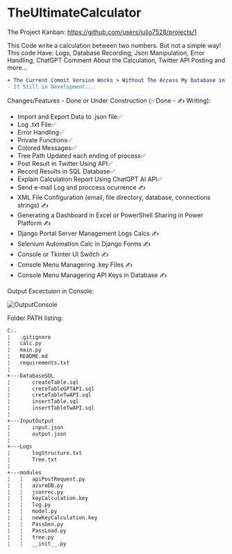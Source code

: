 # TheUltimateCalculator

The Project Kanban: https://github.com/users/julio7528/projects/1

This Code write a calculation between two numbers. But not a simple way! This code Have: Logs, Database Recording, Json Manipulation, Error Handling, ChatGPT Comment About the Calculation, Twitter API Posting and more... 
```diff
+ The Current Commit Version Works > Without The Access My Database in SQL Server
- It Still in Development...
```
Changes/Features - Done or Under Construction (✅Done - ✍️ Writing):

  - Import and Export Data to .json file✅
  - Log .txt File✅
  - Error Handling✅
  - Private Functions✅
  - Colored Messages✅
  - Tree Path Updated each ending of process✅  
  - Post Result in Twitter Using API✅
  - Record Results in SQL Database✅
  - Explain Calculation Report Using ChatGPT AI API✅
  - Send e-mail Log and proccess ocurrence ✍️
  - XML File Configuration (email, file directory, database, connections strings) ✍️
  - Generating a Dashboard in Excel or PowerShell Sharing in Power Platform ✍️
  - Django Portal Server Management Logs Calcs ✍️
  - Selenium Automation Calc in Django Forms ✍️
  - Console or Tkinter UI Switch ✍️
  - Console Menu Managering .key Files ✍️
  - Console Menu Managering API Keys in Database ✍️

Output Excectuion in Console:

![OutputConsole](https://user-images.githubusercontent.com/58828552/215864535-40d0fecf-52aa-4fa3-a1be-67c1cb823b76.png)

Folder PATH listing:

```bash
C:.
¦   .gitignore
¦   calc.py
¦   main.py
¦   README.md
¦   requirements.txt
¦   
+---DatabaseSQL
¦       createTable.sql
¦       creteTableGPTAPI.sql
¦       creteTableTwAPI.sql
¦       insertTable.sql
¦       insertTableTwAPI.sql
¦       
+---InputOutput
¦       input.json
¦       output.json
¦       
+---Logs
¦       logStructure.txt
¦       Tree.txt
¦       
+---modules
¦   ¦   apiPostRequest.py
¦   ¦   azureDB.py
¦   ¦   jsonrec.py
¦   ¦   keyCalculation.key
¦   ¦   log.py
¦   ¦   model.py
¦   ¦   newKeyCalculation.key
¦   ¦   PassGen.py
¦   ¦   PassLoad.py
¦   ¦   tree.py
¦   ¦   __init__.py
```
